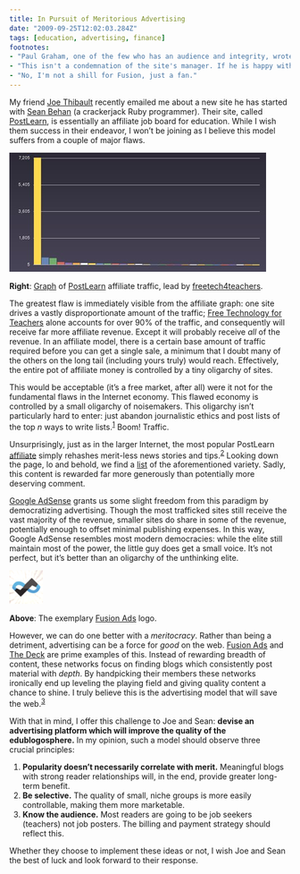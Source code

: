 ```yaml
---
title: In Pursuit of Meritorious Advertising
date: "2009-09-25T12:02:03.284Z"
tags: [education, advertising, finance]
footnotes:
- "Paul Graham, one of the few who has an audience and integrity, wrote about this phenomena in a must-read essay."
- "This isn't a condemnation of the site's manager. If he is happy with poor design and meaningless content, that's his decision."
- "No, I'm not a shill for Fusion, just a fan."
---
```


My friend [Joe Thibault](https://web.archive.org/web/20110919023309/http://www.josephthibault.com/) recently emailed me about a new site he has started with [Sean Behan](https://web.archive.org/web/20110919023309/http://seanbehan.com/) (a crackerjack Ruby programmer). Their site, called [PostLearn](https://web.archive.org/web/20110919023309/http://postlearn.com/), is essentially an affiliate job board for education. While I wish them success in their endeavor, I won’t be joining as I believe this model suffers from a couple of major flaws.




<div class="image bigger col1">

[![Graph](./graph.jpg)](http://haslabs.com/2009/09/postlearn-com-affiliate-traffic/)

<p class="caption left"><strong>Right</strong>: <a href="https://web.archive.org/web/20110919023309/http://haslabs.com/2009/09/postlearn-com-affiliate-traffic/">Graph</a> of <a href="https://web.archive.org/web/20110919023309/http://postlearn.com/">PostLearn</a> affiliate traffic, lead by&nbsp;<a href="https://web.archive.org/web/20110919023309/http://www.freetech4teachers.com/">freetech4teachers</a>.</p>
</div>

The greatest flaw is immediately visible from the affiliate graph: one site drives a vastly disproportionate amount of the traffic; [Free Technology for Teachers](https://web.archive.org/web/20110919023309/http://www.freetech4teachers.com/) alone accounts for over 90% of the traffic, and consequently will receive far more affiliate revenue. Except it will probably receive _all_ of the revenue. In an affiliate model, there is a certain base amount of traffic required before you can get a single sale, a minimum that I doubt many of the others on the long tail (including yours truly) would reach. Effectively, the entire pot of affiliate money is controlled by a tiny oligarchy of sites.

This would be acceptable (it’s a free market, after all) were it not for the fundamental flaws in the Internet economy. This flawed economy is controlled by a small oligarchy of noisemakers. This oligarchy isn’t particularly hard to enter: just abandon journalistic ethics and post lists of the top _n_ ways to write lists.<sup class="footnote-link" id="footnote-link-1">[1](#footnote-1)</sup> Boom! Traffic.

Unsurprisingly, just as in the larger Internet, the most popular PostLearn [affiliate](https://web.archive.org/web/20110919023309/http://www.freetech4teachers.com/) simply rehashes merit-less news stories and tips.<sup class="footnote-link" id="footnote-link-2">[2](#footnote-2)</sup> Looking down the page, lo and behold, we find a [list](https://web.archive.org/web/20110919023309/http://www.freetech4teachers.com/2009/09/crowd-sourced-32-great-technology.html) of the aforementioned variety. Sadly, this content is rewarded far more generously than potentially more deserving comment.

[Google AdSense](https://web.archive.org/web/20110919023309/https://www.google.com/adsense/) grants us some slight freedom from this paradigm by democratizing advertising. Though the most trafficked sites still receive the vast majority of the revenue, smaller sites do share in some of the revenue, potentially enough to offset minimal publishing expenses. In this way, Google AdSense resembles most modern democracies: while the elite still maintain most of the power, the little guy does get a small voice. It’s not perfect, but it’s better than an oligarchy of the unthinking elite.

<div class="image gutter tiny">
<a href="http://fusionads.net/" title="Fusion Ads"><img src="./fusion.png" alt="Fusion Ads" width="60"></a>
<p class="caption below"><strong>Above</strong>: The exemplary <a href="https://web.archive.org/web/20110919023309/http://fusionads.net/">Fusion Ads</a>&nbsp;logo.</p>
</div>

However, we can do one better with a _meritocracy_. Rather than being a detriment, advertising can be a force for _good_ on the web. [Fusion Ads](https://web.archive.org/web/20110919023309/http://fusionads.net/) and [The Deck](https://web.archive.org/web/20110919023309/http://decknetwork.net/) are prime examples of this. Instead of rewarding breadth of content, these networks focus on finding blogs which consistently post material with _depth_. By handpicking their members these networks ironically end up leveling the playing field and giving quality content a chance to shine. I truly believe this is the advertising model that will save the web.<sup class="footnote-link" id="footnote-link-3">[3](#footnote-3)</sup>

With that in mind, I offer this challenge to Joe and Sean: **devise an advertising platform which will improve the quality of the edublogosphere.** In my opinion, such a model should observe three crucial principles:

1.  **Popularity doesn’t necessarily correlate with merit.** Meaningful blogs with strong reader relationships will, in the end, provide greater long-term benefit.
2.  **Be selective.** The quality of small, niche groups is more easily controllable, making them more marketable.
3.  **Know the audience.** Most readers are going to be job seekers (teachers) not job posters. The billing and payment strategy should reflect this.

Whether they choose to implement these ideas or not, I wish Joe and Sean the best of luck and look forward to their response.
